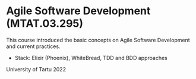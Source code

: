 # Agile Software Development (MTAT.03.295)

This course introduced the basic concepts on Agile Software Development and current practices. 

- Stack: Elixir (Phoenix), WhiteBread, TDD and BDD approaches

University of Tartu 2022
